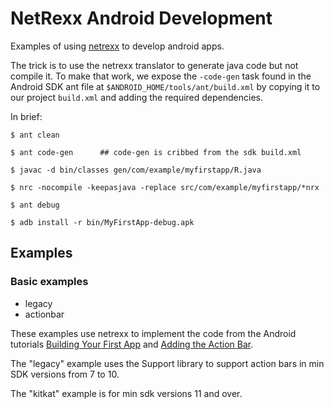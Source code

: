 NetRexx Android Development
==========

Examples of using [netrexx](http://www.netrexx.org/) to develop
android apps.

The trick is to use the netrexx translator to generate java code but
not compile it.  To make that work, we expose the `-code-gen` task
found in the Android SDK ant file at
`$ANDROID_HOME/tools/ant/build.xml` by copying it to our project
`build.xml` and adding the required dependencies.

  In brief:

```
$ ant clean

$ ant code-gen      ## code-gen is cribbed from the sdk build.xml

$ javac -d bin/classes gen/com/example/myfirstapp/R.java

$ nrc -nocompile -keepasjava -replace src/com/example/myfirstapp/*nrx

$ ant debug

$ adb install -r bin/MyFirstApp-debug.apk

```

## Examples

### Basic examples

* legacy
* actionbar

These examples use netrexx to implement the code from the Android
tutorials
[Building Your First App](http://developer.android.com/training/basics/firstapp/index.html)
and
[Adding the Action Bar](http://developer.android.com/training/basics/actionbar/index.html).

The "legacy" example uses the Support library to support action bars
in min SDK versions from 7 to 10.

The "kitkat" example is for min sdk versions 11 and over.

